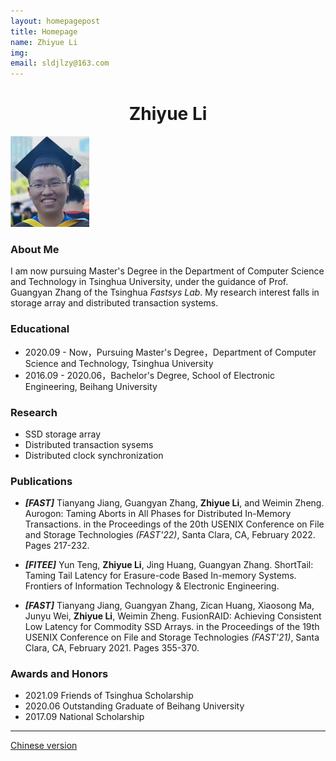 ```yaml
---
layout: homepagepost
title: Homepage
name: Zhiyue Li
img: 
email: sldjlzy@163.com
---
```


# <center> Zhiyue Li


<img src="picture.jpg" width="25%"></img>




### About Me
I am now pursuing Master's Degree in the Department of Computer Science and Technology in Tsinghua University, under the guidance of Prof. Guangyan Zhang of the Tsinghua *Fastsys Lab*. My research interest falls in storage array and distributed transaction systems.

### Educational
* 2020.09 - Now，Pursuing Master's Degree，Department of Computer Science and Technology, Tsinghua University
* 2016.09 - 2020.06，Bachelor's Degree, School of Electronic Engineering, Beihang University

### Research
* SSD storage array
* Distributed transaction sysems
* Distributed clock synchronization

### Publications
* ***[FAST]*** Tianyang Jiang, Guangyan Zhang, **Zhiyue Li**, and Weimin Zheng. Aurogon: Taming Aborts in All Phases for Distributed In-Memory Transactions. in the Proceedings of the 20th USENIX Conference on File and Storage Technologies *(FAST'22)*, Santa Clara, CA, February 2022. Pages 217-232.

* ***[FITEE]*** Yun Teng, **Zhiyue Li**, Jing Huang, Guangyan Zhang. ShortTail: Taming Tail Latency for Erasure-code Based In-memory Systems. Frontiers of Information Technology & Electronic Engineering.

* ***[FAST]*** Tianyang Jiang, Guangyan Zhang, Zican Huang, Xiaosong Ma, Junyu Wei, **Zhiyue Li**, Weimin Zheng. FusionRAID: Achieving Consistent Low Latency for Commodity SSD Arrays. in the Proceedings of the 19th USENIX Conference on File and Storage Technologies *(FAST'21)*, Santa Clara, CA, February 2021. Pages 355-370.


### Awards and Honors
* 2021.09 Friends of Tsinghua Scholarship
* 2020.06 Outstanding Graduate of Beihang University
* 2017.09 National Scholarship


---
[Chinese version](index.markdown)
